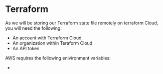# Terraform

As we will be storing our Terraform state file remotely on terraform Cloud, you will need the following:

- An account with Terraform Cloud
- An organization within Teraform Cloud
- An API token

AWS requires the following enivironment variables:

- 